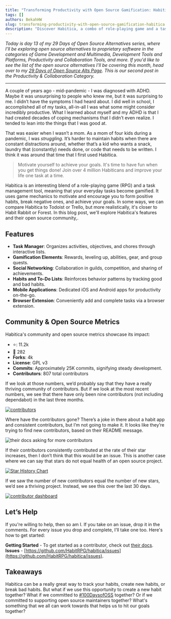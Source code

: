```yaml
---
title: "Transforming Productivity with Open Source Gamification: Habitica"
tags: []
authors: BekahHW
slug: transforming-productivity-with-open-source-gamification-habitica
description: "Discover Habitica, a combo of role-playing game and a task manager designed to help you build positive habits, break negatives ones, and achieve your goals. Explore its features, community, and open-source potential while learning how you can contribute to its growth."
---
```

*Today is day 13 of my 29 Days of Open Source Alternatives series, where I'll be exploring open source alternatives to proprietary software in the categories of Game Development and Multimedia, Development Tools and Platforms, Productivity and Collaboration Tools, and more. If you'd like to see the list of the open source alternatives I'll be covering this month, head over to my [29 Days of Open Source Alts Page](https://oss.fyi/oss-alts). This is our second post in the Productivity & Collaboration Category.* 

<hr/>

A couple of years ago - mid-pandemic - I was diagnosed with ADHD. Maybe it was unsurprising to people who knew me, but it was surprising to me. I didn’t have the symptoms I had heard about. I did well in school, I accomplished all of my tasks, all-in-all I was what some might consider incredibly productive. What I learned about myself and my ADHD is that I had created decades of coping mechanisms that I didn’t even realize. I tended to lean into the things that I was good at. 

That was easier when I wasn’t a mom. As a mom of four kids during a pandemic, I was *struggling.* It’s harder to maintain habits when there are constant distractions around, whether that’s a kid who wants a snack, laundry that (constantly) needs done, or code that needs to be written. I think it was around that time that I first used Habitica. 

> Motivate yourself to achieve your goals. It's time to have fun when you get things done! Join over 4 million Habiticans and improve your life one task at a time.

Habitica is an interesting blend of a role-playing game (RPG) and a task management tool, meaning that your everyday tasks become gamified. It uses game mechanics to motivate and encourage you to form positive habits, break negative ones, and achieve your goals. In some ways, we can compare Habitica to Todoist or Trello, but more realistically, it's closer to Habit Rabbit or Forest. In this blog post, we'll explore Habitica's features and their open source community,.

## Features

- **Task Manager**: Organizes activities, objectives, and chores through interactive lists.
- **Gamification Elements**: Rewards, leveling up, abilities, gear, and group quests.
- **Social Networking**: Collaboration in guilds, competition, and sharing of achievements.
- **Habits and To-Do Lists**: Reinforces behavior patterns by tracking good and bad habits.
- **Mobile Applications**: Dedicated iOS and Android apps for productivity on-the-go.
- **Browser Extension**: Conveniently add and complete tasks via a browser extension.

## Community & Open Source Metrics

Habitica's community and open source metrics showcase its impact:

- :star:: 11.2k
- :eyes: 282
- **Forks**: 4k
- **License**: GPL v3
- **Commits**: Approximately 25K commits, signifying steady development.
- **Contributors**: 807 total contributors

If we look at those numbers, we’d probably say that they have a really thriving community of contributors. But if we look at the most recent numbers, we see that there have only been nine contributors (not including dependabot) in the last three months. 


[![contributors](https://dev-to-uploads.s3.amazonaws.com/uploads/articles/r46kzxo17yefrj2da2rm.png)](https://app.opensauced.pizza/pages/BekahHW/1200/contributors?range=30)

Where have the contributors gone? There’s a joke in there about a habit app and consistent contributors, but I’m not going to make it. It looks like they’re trying to find new contributors, based on their README message.

![their docs asking for more contributors](https://dev-to-uploads.s3.amazonaws.com/uploads/articles/am5melzaj9up7tqd6r2r.png)

If their contributors consistently contributed at the rate of their star increases, then I don’t think that this would be an issue. This is another case where we can say that stars do not equal health of an open source project. 

[![Star History Chart](https://api.star-history.com/svg?repos=HabitRPG/habitica&type=Date)](https://star-history.com/#HabitRPG/habitica&Date)

If we saw the number of new contributors equal the number of new stars, we’d see a thriving project. Instead, we see this over the last 30 days.

[![contributor dashboard](https://dev-to-uploads.s3.amazonaws.com/uploads/articles/a5n8cx9sfim83piesrqg.png)](https://app.opensauced.pizza/pages/BekahHW/1200/contributors?range=30)

## Let’s Help

If you're willing to help, then so am I. If you take on an issue, drop it in the comments. For every issue you drop and complete, I'll take one too. Here's how to get started:

**Getting Started** - To get started as a contributor, check out [their docs](https://github.com/HabitRPG/habitica). 
**Issues** - [https://github.com/HabitRPG/habitica/issues](https://github.com/HabitRPG/habitica/issues).

## Takeaways

Habitica can be a really great way to track your habits, create new habits, or break bad habits. But what if we use this opportunity to create a new habit together? What if we committed to [#100DaysofOSS](https://oss.fyi/100days) together? Or if we committed to supporting open source maintainers together? What's something that we all can work towards that helps us to hit our goals together?


